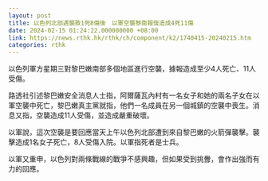 ```yaml
---
layout: post
title: 以色列北部遇襲致1死8傷後　以軍空襲黎南報復造成4死11傷
date: 2024-02-15 01:24:22.000000000 +08:00
link: https://news.rthk.hk/rthk/ch/component/k2/1740415-20240215.htm
categories: rthk
---
```


以色列軍方星期三對黎巴嫩南部多個地區進行空襲，據報造成至少4人死亡、11人受傷。

路透社引述黎巴嫩安全消息人士指，阿爾薩瓦內村有一名女子和她的兩名子女在以軍空襲中死亡，黎巴嫩真主黨就指，他們一名成員在另一個城鎮的空襲中喪生。消息又指，空襲造成11人受傷，並造成嚴重破壞。

以軍說，這次空襲是要回應當天上午以色列北部遭到來自黎巴嫩的火箭彈襲擊。襲擊造成1名女子死亡，8人受傷入院。以軍指死者是士兵。

以軍又重申，以色列對兩條戰線的戰爭不感興趣，但如果受到挑釁，會作出強而有力的回應。
